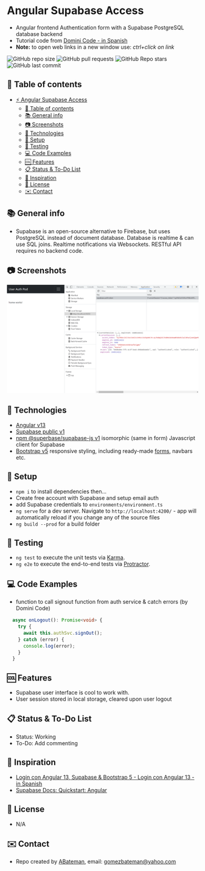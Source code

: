 # Angular Supabase Access

* Angular frontend Authentication form with a Supabase PostgreSQL database backend
* Tutorial code from [Domini Code - in Spanish](https://www.youtube.com/channel/UC3QuZuJr2_EOUak8bWUd74A)
* **Note:** to open web links in a new window use: _ctrl+click on link_

![GitHub repo size](https://img.shields.io/github/repo-size/AndrewJBateman/angular-supabase-acess?style=plastic)
![GitHub pull requests](https://img.shields.io/github/issues-pr/AndrewJBateman/angular-supabase-acess?style=plastic)
![GitHub Repo stars](https://img.shields.io/github/stars/AndrewJBateman/angular-supabase-acess?style=plastic)
![GitHub last commit](https://img.shields.io/github/last-commit/AndrewJBateman/angular-supabase-acess?style=plastic)

## :page_facing_up: Table of contents

* [:zap: Angular Supabase Access](#zap-angular-supabase-acess)
  * [:page_facing_up: Table of contents](#page_facing_up-table-of-contents)
  * [:books: General info](#books-general-info)
  * [:camera: Screenshots](#camera-screenshots)
  * [:signal_strength: Technologies](#signal_strength-technologies)
  * [:floppy_disk: Setup](#floppy_disk-setup)
  * [:flashlight: Testing](#flashlight-testing)
  * [:computer: Code Examples](#computer-code-examples)
  * [:cool: Features](#cool-features)
  * [:clipboard: Status & To-Do List](#clipboard-status--to-do-list)
  * [:clap: Inspiration](#clap-inspiration)
  * [:file_folder: License](#file_folder-license)
  * [:envelope: Contact](#envelope-contact)

## :books: General info

* Supabase is an open-source alternative to Firebase, but uses PostgreSQL instead of document database. Database is realtime & can use SQL joins. Realtime notifications via Websockets. RESTful API requires no backend code.

## :camera: Screenshots

![Example screenshot](./imgs/loggedin.png)

## :signal_strength: Technologies

* [Angular v13](https://angular.io/)
* [Supabase public v1](https://supabase.io/)
* [npm @superbase/supabase-js v1](https://www.npmjs.com/package/@supabase/supabase-js) isomorphic (same in form) Javascript client for Supabase
* [Bootstrap v5](https://getbootstrap.com/) responsive styling, including ready-made [forms](https://getbootstrap.com/docs/5.0/forms/overview/), navbars etc.

## :floppy_disk: Setup

* `npm i` to install dependencies then...
* Create free account with Supabase and setup email auth
* add Supabase credentials to `environments/environment.ts`
* `ng serve` for a dev server. Navigate to `http://localhost:4200/` - app will automatically reload if you change any of the source files
* `ng build --prod` for a build folder

## :flashlight: Testing

* `ng test` to execute the unit tests via [Karma](https://karma-runner.github.io).
* `ng e2e` to execute the end-to-end tests via [Protractor](http://www.protractortest.org/).

## :computer: Code Examples

* function to call signout function from auth service & catch errors (by Domini Code)

```typescript
  async onLogout(): Promise<void> {
    try {
      await this.authSvc.signOut();
    } catch (error) {
      console.log(error);
    }
  }
```

## :cool: Features

* Supabase user interface is cool to work with.
* User session stored in local storage, cleared upon user logout

## :clipboard: Status & To-Do List

* Status: Working
* To-Do: Add commenting

## :clap: Inspiration

* [Login con Angular 13, Supabase & Bootstrap 5 - Login con Angular 13 - in Spanish](https://www.youtube.com/watch?v=qUhkSk52fV8&t=1754s)
* [Supabase Docs: Quickstart: Angular](https://supabase.com/docs/guides/with-angular)

## :file_folder: License

* N/A

## :envelope: Contact

* Repo created by [ABateman](https://github.com/AndrewJBateman), email: gomezbateman@yahoo.com
